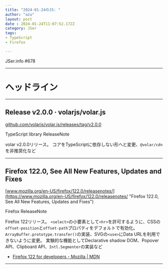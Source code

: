 ```yaml
---
title: "2024-01-24のJS: "
author: "azu"
layout: post
date : 2024-01-24T11:07:52.172Z
category: JSer
tags:
- TypeScript
- Firefox

---
```


JSer.info #678

----

<h1 class="site-genre">ヘッドライン</h1>

----

## Release v2.0.0 · volarjs/volar.js
[github.com/volarjs/volar.js/releases/tag/v2.0.0](https://github.com/volarjs/volar.js/releases/tag/v2.0.0 "Release v2.0.0 · volarjs/volar.js")
<p class="jser-tags jser-tag-icon"><span class="jser-tag">TypeScript</span> <span class="jser-tag">library</span> <span class="jser-tag">ReleaseNote</span></p>

volar v2.0.0リリース。
コアをTypeScriptに依存しない形へと変更、`@volar/cdn`を非推奨化など


----

## Firefox 122.0, See All New Features, Updates and Fixes
[www.mozilla.org/en-US/firefox/122.0/releasenotes/](https://www.mozilla.org/en-US/firefox/122.0/releasenotes/ "Firefox 122.0, See All New Features, Updates and Fixes")
<p class="jser-tags jser-tag-icon"><span class="jser-tag">Firefox</span> <span class="jser-tag">ReleaseNote</span></p>

Firefox 122リリース。
`<select>`の小要素として`<hr>`を許可するように、CSSの`offset-position`と`offset-path`プロパティをデフォルトで有効化。
`ArrayBuffer.prototype.transfer()`の実装、SVGの`<use>`にData URLを利用できないように変更。
実験的な機能としてDeclarative shadow DOM、Popover API、Clipboard API、`Intl.Segmenter`の実装など

- [Firefox 122 for developers - Mozilla | MDN](https://developer.mozilla.org/en-US/docs/Mozilla/Firefox/Releases/122 "Firefox 122 for developers - Mozilla | MDN")

----
